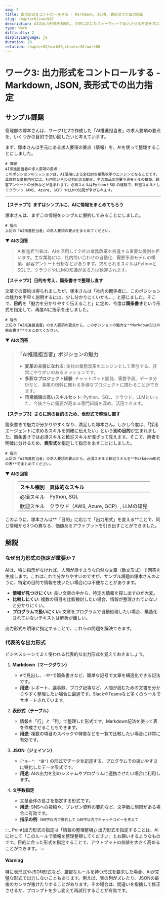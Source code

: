 ```yaml
---
seq: 7
title: 出力形式をコントロールする - Markdown, JSON, 表形式での出力指定
slug: chapter02/work07
description: AIの出力形式を制御し、目的に応じたフォーマットで出力させる方法を学ぶ
type: work
difficulty: 2
displayLanguage: ja
duration: 20
relation: chapter02/work06,chapter02/work08
---
```


# ワーク3: 出力形式をコントロールする - Markdown, JSON, 表形式での出力指定

## サンプル課題

管理部の塚本さんは、ワーク1と2で作成した「AI推進担当者」の求人要項の要点を、いくつかの目的で使い回したいと考えています。

まず、塚本さんは手元にある求人要項の要点（情報）を、AIを使って整理することにしました。

```
# 情報
AI推進担当者の求人要項の要点：
このポジションのミッションは、AI活用による全社的な業務改革のエンジンとなることです。具体的な業務内容には、社内問い合わせ対応の自動化、主力商品の需要予測モデルの構築、顧客アンケートの分析などが含まれます。必須スキルはPythonとSQLの経験で、歓迎スキルとしてクラウド（AWS, Azure, GCP）やLLMの知見が挙げられます。
```

---

**【ステップ1】まずはシンプルに、AIに情報をまとめてもらう**

塚本さんは、まずこの情報をシンプルに要約してみることにしました。

```
# 指示
上記の「AI推進担当者」の求人要項の要点をまとめてください。
```
**▼ AIの回答**
> AI推進担当者は、AIを活用して全社の業務改革を推進する重要な役割を担います。主な業務には、社内問い合わせの自動化、需要予測モデルの構築、顧客アンケート分析などがあります。求められるスキルはPythonとSQLで、クラウドやLLMの知識がある方は歓迎されます。

**【ステップ2】目的を考え、箇条書きで整理し直す**

文章での要約は得られましたが、塚本さんは「社内の関係者に、このポジションの魅力を手早く説明するには、少し分かりにくいかも…」と感じました。そこで、**目的**を「魅力を分かりやすく伝えること」に定め、今度は**箇条書き**という形式を指定して、再度AIに指示を出しました。

```
# 指示
上記の「AI推進担当者」の求人要項の要点から、このポジションの魅力を**Markdown形式の箇条書き**でまとめてください。
```
**▼ AIの回答**
> ### 「AI推進担当者」ポジションの魅力
> 
> - **変革の主役になれる**: 全社の業務改革をエンジンとして牽引する、非常にやりがいのあるミッションです。
> - **多彩なプロジェクト経験**: チャットボット開発、需要予測、データ分析など、事業の根幹に関わる多様なプロジェクトに携わることができます。
> - **市場価値の高いスキルセット**: Python、SQL、クラウド、LLMといった、今後さらに需要が高まる専門知識を深め、活用できます。

**【ステップ3】さらに別の目的のため、表形式で整理し直す**

箇条書きで魅力が分かりやすくなり、満足した塚本さん。しかし今度は、「採用エージェントに求めるスキルを的確に伝えたい」という**別の目的**が生まれました。箇条書きでは必須スキルと歓迎スキルが混ざって見えます。そこで、両者を明確に分けるため、**表形式**を指定して指示を出すことにしました。

```
# 指示
上記の「AI推進担当者」の求人要項の要点から、必須スキルと歓迎スキルを**Markdown形式の表**でまとめてください。
```
**▼ AIの回答**
> | スキル種別 | 具体的なスキル |
> | :--- | :--- |
> | 必須スキル | Python, SQL |
> | 歓迎スキル | クラウド（AWS, Azure, GCP）, LLMの知見 |

このように、塚本さんは**「目的」に応じて「出力形式」を変える**ことで、同じ情報から3つの異なる、価値あるアウトプットを引き出すことができました。

## 解説

### なぜ出力形式の指定が重要か？

AIは、特に指示がなければ、人間が話すような自然な文章（散文形式）で回答を生成します。これはこれで分かりやすいのですが、サンプル課題の塚本さんのように、特定の目的で情報を使いたい場合には不便なことがあります。

-   **情報が見つけにくい**: 長い文章の中から、特定の情報を探し出すのが大変。
-   **比較しにくい**: 複数の項目を比較検討したい場合、情報が整理されていないと分かりにくい。
-   **プログラムで扱いにくい**: 文章をプログラムで自動処理したい場合、構造化されていないテキストは解析が難しい。

出力形式を明確に指定することで、これらの問題を解決できます。

### 代表的な出力形式

ビジネスシーンでよく使われる代表的な出力形式を覚えておきましょう。

1.  **Markdown（マークダウン）**
    -   `#`で見出し、`-`や`*`で箇条書きなど、簡単な記号で文章を構造化できる記法です。
    -   **用途**: レポート、議事録、ブログ記事など、人間が読むための文書を分かりやすく整理したい場合に最適です。SlackやTeamsなど多くのツールでサポートされています。

2.  **表形式（テーブル）**
    -   情報を「行」と「列」で整理した形式です。Markdown記法を使って表を作成させることもできます。
    -   **用途**: 複数の項目のスペックや特徴などを一覧で比較したい場合に非常に有効です。

3.  **JSON（ジェイソン）**
    -   `{"キー": "値"}` の形式でデータを記述する、プログラムでの扱いやすさに特化したデータ形式です。
    -   **用途**: AIの出力を別のシステムやプログラムに連携させたい場合に利用します。

4.  **文字数指定**
    -   文章全体の長さを指定する形式です。
    -   **用途**: SNSへの投稿や、プレゼン資料の要約など、文字数に制限がある場合に有効です。
    -   **指示の例**: `300字以内で要約して` `140字以内でキャッチコピーを考えて`

:::_ Point(出力形式の指定は「情報の整理整頓」)
出力形式を指定することは、AIに対して「このルールで情報を整理整頓してください」とお願いするようなものです。目的に合った形式を指定することで、アウトプットの価値を大きく高めることができます。
:::

#### Warning
特に表形式やJSON形式など、厳密なルールを持つ形式を要求した場合、AIが完璧な形式で出力しないこともあります。例えば、表の列がズレたり、JSONの最後のカンマが抜けたりすることがあります。その場合は、間違いを指摘して修正させるか、プロンプトを少し変えて再試行することが有効です。

